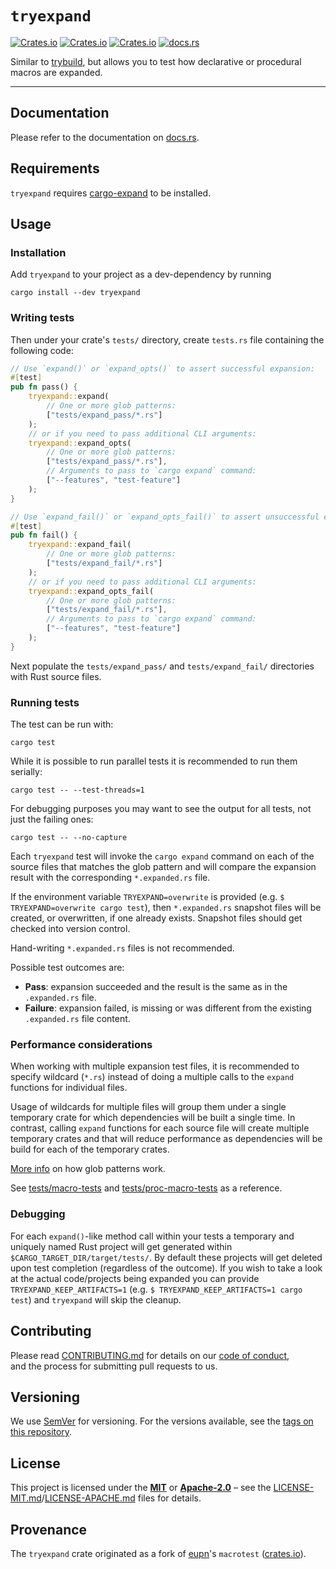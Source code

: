 # `tryexpand`

[![Crates.io](https://img.shields.io/crates/v/tryexpand)](https://crates.io/crates/tryexpand)
[![Crates.io](https://img.shields.io/crates/d/tryexpand)](https://crates.io/crates/tryexpand)
[![Crates.io](https://img.shields.io/crates/l/tryexpand)](https://crates.io/crates/tryexpand)
[![docs.rs](https://docs.rs/tryexpand/badge.svg)](https://docs.rs/tryexpand/)

Similar to [trybuild](https://crates.io/crates/trybuild), but allows you to test how declarative or procedural macros are expanded.

----

## Documentation

Please refer to the documentation on [docs.rs](https://docs.rs/tryexpand).

## Requirements

`tryexpand` requires [cargo-expand](https://crates.io/crates/cargo-expand) to be installed.

## Usage

### Installation

Add `tryexpand` to your project as a dev-dependency by running

```terminal
cargo install --dev tryexpand
```

### Writing tests

Then under your crate's `tests/` directory, create `tests.rs` file containing the following code:

```rust
// Use `expand()` or `expand_opts()` to assert successful expansion:
#[test]
pub fn pass() {
    tryexpand::expand(
        // One or more glob patterns:
        ["tests/expand_pass/*.rs"]
    );
    // or if you need to pass additional CLI arguments:
    tryexpand::expand_opts(
        // One or more glob patterns:
        ["tests/expand_pass/*.rs"],
        // Arguments to pass to `cargo expand` command:
        ["--features", "test-feature"]
    );
}

// Use `expand_fail()` or `expand_opts_fail()` to assert unsuccessful expansion:
#[test]
pub fn fail() {
    tryexpand::expand_fail(
        // One or more glob patterns:
        ["tests/expand_fail/*.rs"]
    );
    // or if you need to pass additional CLI arguments:
    tryexpand::expand_opts_fail(
        // One or more glob patterns:
        ["tests/expand_fail/*.rs"],
        // Arguments to pass to `cargo expand` command:
        ["--features", "test-feature"]
    );
}
```

Next populate the `tests/expand_pass/` and `tests/expand_fail/` directories with Rust source files.

### Running tests

The test can be run with:

```terminal
cargo test
```

While it is possible to run parallel tests it is recommended to run them serially:

```terminal
cargo test -- --test-threads=1
```

For debugging purposes you may want to see the output for all tests, not just the failing ones:

```terminal
cargo test -- --no-capture
```

Each `tryexpand` test will invoke the `cargo expand` command on each of the source files that matches the glob pattern and will compare the expansion result with the corresponding `*.expanded.rs` file.

If the environment variable `TRYEXPAND=overwrite` is provided (e.g. `$ TRYEXPAND=overwrite cargo test`), then `*.expanded.rs` snapshot files will
be created, or overwritten, if one already exists. Snapshot files should get checked into version control.

Hand-writing `*.expanded.rs` files is not recommended.

Possible test outcomes are:

- **Pass**: expansion succeeded and the result is the same as in the `.expanded.rs` file.
- **Failure**: expansion failed, is missing or was different from the existing `.expanded.rs` file content.

### Performance considerations

When working with multiple expansion test files, it is recommended to specify wildcard (`*.rs`) instead of doing a multiple calls to the `expand` functions for individual files.

Usage of wildcards for multiple files will group them under a single temporary crate for which dependencies will be built a single time. In contrast, calling `expand` functions for each source file will create multiple temporary crates and that will reduce performance as dependencies will be build for each of the temporary crates.

[More info](https://en.wikipedia.org/wiki/Glob_(programming)) on how glob patterns work.

See [tests/macro-tests](tests/macro-tests) and [tests/proc-macro-tests](tests/proc-macro-tests) as a reference.

### Debugging

For each `expand()`-like method call within your tests a temporary and uniquely named Rust project will get generated within `$CARGO_TARGET_DIR/target/tests/`.
By default these projects will get deleted upon test completion (regardless of the outcome).
If you wish to take a look at the actual code/projects being expanded you can provide `TRYEXPAND_KEEP_ARTIFACTS=1` (e.g. `$ TRYEXPAND_KEEP_ARTIFACTS=1 cargo test`) and `tryexpand` will skip the cleanup.

## Contributing

Please read [CONTRIBUTING.md](CONTRIBUTING.md) for details on our [code of conduct](https://www.rust-lang.org/conduct.html),  
and the process for submitting pull requests to us.

## Versioning

We use [SemVer](http://semver.org/) for versioning. For the versions available, see the [tags on this repository](https://github.com/regexident/cargo-modules/tags).

## License

This project is licensed under the [**MIT**][mit-license] or [**Apache-2.0**][apache-license] – see the [LICENSE-MIT.md](LICENSE-MIT.md)/[LICENSE-APACHE.md](LICENSE-APACHE.md) files for details.

## Provenance

The `tryexpand` crate originated as a fork of [eupn](https://github.com/eupn)'s `macrotest` ([crates.io](https://crates.io/crates/macrotest)).

[mit-license]: https://www.tldrlegal.com/license/mit-license
[apache-license]: https://www.tldrlegal.com/l/apache-license-2-0-apache-2-0

